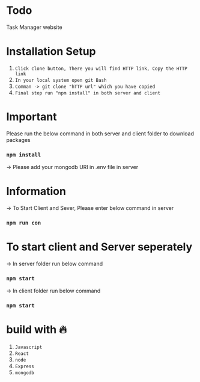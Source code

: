 # Todo

  Task Manager website
  
# Installation Setup 
 
 1. `Click clone button, There you will find HTTP link, Copy the HTTP link`
 2. `In your local system open git Bash`
 3. `Comman -> git clone "hTTP url" which you have copied`
 4. `Final step run "npm install" in both server and client`

# Important
 
  Please run the below command in both server and client folder to download packages
 
  ### `npm install`
  
  -> Please add your mongodb URI in .env file in server
 
# Information

 -> To Start Client and Sever, Please enter below command in server
 
 ### `npm run con`
 
 # To start client and Server seperately
 
 -> In server folder run below command
 
 ### `npm start`
 
 -> In client folder run below command
 
 ### `npm start` 
 
 
 # build with 🔥
  
  1. `Javascript`
  2. `React`
  3. `node`
  4. `Express`
  5. `mongodb`


